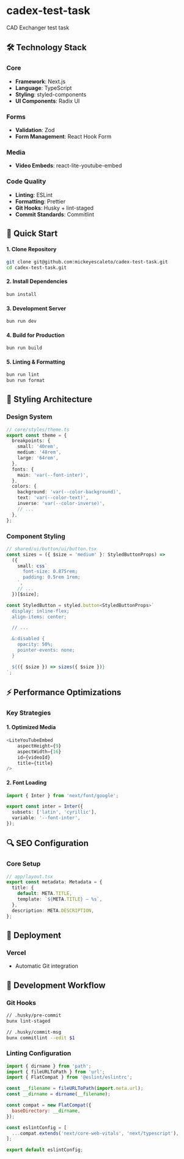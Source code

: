 # cadex-test-task

CAD Exchanger test task

## 🛠️ Technology Stack

### Core

- **Framework**: Next.js
- **Language**: TypeScript
- **Styling**: styled-components
- **UI Components**: Radix UI

### Forms

- **Validation**: Zod
- **Form Management**: React Hook Form

### Media

- **Video Embeds**: react-lite-youtube-embed

### Code Quality

- **Linting**: ESLint
- **Formatting**: Prettier
- **Git Hooks**: Husky + lint-staged
- **Commit Standards**: Commitlint

## 🚀 Quick Start

#### 1. Clone Repository

```bash
git clone git@github.com:mickeyescaleto/cadex-test-task.git
cd cadex-test-task.git
```

#### 2. Install Dependencies

```bash
bun install
```

#### 3. Development Server

```bash
bun run dev
```

#### 4. Build for Production

```bash
bun run build
```

#### 5. Linting & Formatting

```bash
bun run lint
bun run format
```

## 🎨 Styling Architecture

### Design System

```typescript
// core/styles/theme.ts
export const theme = {
  breakpoints: {
    small: '40rem',
    medium: '48rem',
    large: '64rem',
  },
  fonts: {
    main: 'var(--font-inter)',
  },
  colors: {
    background: 'var(--color-background)',
    text: 'var(--color-text)',
    inverse: 'var(--color-inverse)',
    // ...
  },
};
```

### Component Styling

```typescript
// shared/ui/button/ui/button.tsx
const sizes = ({ $size = 'medium' }: StyledButtonProps) =>
  ({
    small: css`
      font-size: 0.875rem;
      padding: 0.5rem 1rem;
    `,
    // ...
  })[$size];

const StyledButton = styled.button<StyledButtonProps>`
  display: inline-flex;
  align-items: center;

  // ...

  &:disabled {
    opacity: 50%;
    pointer-events: none;
  }

  ${({ $size }) => sizes({ $size })}
`;
```

## ⚡ Performance Optimizations

### Key Strategies

#### 1. Optimized Media

```typescript
<LiteYouTubeEmbed
    aspectHeight={9}
    aspectWidth={16}
    id={videoId}
    title={title}
/>
```

#### 2. Font Loading

```typescript
import { Inter } from 'next/font/google';

export const inter = Inter({
  subsets: ['latin', 'cyrillic'],
  variable: '--font-inter',
});
```

## 🔍 SEO Configuration

### Core Setup

```typescript
// app/layout.tsx
export const metadata: Metadata = {
  title: {
    default: META.TITLE,
    template: `${META.TITLE} – %s`,
  },
  description: META.DESCRIPTION,
};
```

## 🚀 Deployment

### Vercel

- Automatic Git integration

## 🤖 Development Workflow

### Git Hooks

```bash
// .husky/pre-commit
bunx lint-staged
```

```bash
// .husky/commit-msg
bunx commitlint --edit $1
```

### Linting Configuration

```javascript
import { dirname } from 'path';
import { fileURLToPath } from 'url';
import { FlatCompat } from '@eslint/eslintrc';

const __filename = fileURLToPath(import.meta.url);
const __dirname = dirname(__filename);

const compat = new FlatCompat({
  baseDirectory: __dirname,
});

const eslintConfig = [
  ...compat.extends('next/core-web-vitals', 'next/typescript'),
];

export default eslintConfig;
```
